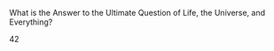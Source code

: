 What is the Answer to the Ultimate Question of Life, the Universe, and Everything?

42
<!---
CyberFicus42/CyberFicus42 is a ✨ special ✨ repository because its `README.md` (this file) appears on your GitHub profile.
You can click the Preview link to take a look at your changes.
--->
